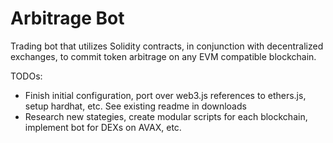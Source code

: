 # Arbitrage Bot
 Trading bot that utilizes Solidity contracts, in conjunction with decentralized exchanges, to commit token arbitrage on any EVM compatible blockchain. 
 
 TODOs:
 - Finish initial configuration, port over web3.js references to ethers.js, setup hardhat, etc. See existing readme in downloads
 - Research new stategies, create modular scripts for each blockchain, implement bot for DEXs on AVAX, etc. 
